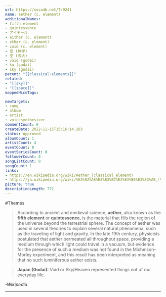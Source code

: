 ```yaml
---
url: https://vocadb.net/T/9241
name: aether (c. element)
additionalNames: 
- fifth element
- quintessence
- アイテール
- aither (c. element)
- ether (c. element)
- void (c. element)
- 空 (神学)
- 空 (五大)
- void (godai)
- ku (godai)
- sky (godai)
parent: "[[classical-elements]]"
related:
- "[[sky]]"
- "[[space]]"
mappedNicoTags:

newTargets:
- song
- album
- artist
- voicesynthesizer
commentCount: 0
createDate: 2022-11-15T15:16:14.103
status: Approved
albumCount: 1
artistCount: 4
eventCount: 0
eventSeriesCount: 0
followerCount: 0
songListCount: 0
songCount: 1
links: 
- https://en.wikipedia.org/wiki/Aether_(classical_element)
- https://ja.wikipedia.org/wiki/%E3%82%A8%E3%83%BC%E3%83%86%E3%83%AB_(%E7%A5%9E%E5%AD%A6)
picture: true
descriptionLength: 772
---
```


#Themes

>According to ancient and medieval science, **aether**, also known as the **fifth element** or **quintessence**, is the material that fills the region of the universe beyond the terrestrial sphere.
The concept of aether was used in several theories to explain several natural phenomena, such as the traveling of light and gravity.
In the late 19th century, physicists postulated that aether permeated all throughout space, providing a medium through which light could travel in a vacuum, but evidence for the presence of such a medium was not found in the Michelson–Morley experiment, and this result has been interpreted as meaning that no such luminiferous aether exists.

>**Japan (Godai):**
Void or Sky/Heaven represented things not of our everyday life.

*-Wikipedia*

---

